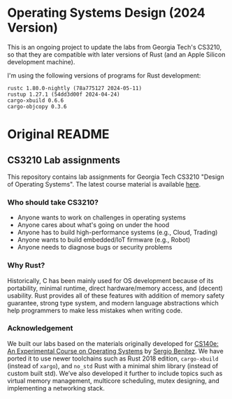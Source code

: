 # Operating Systems Design (2024 Version)

This is an ongoing project to update the labs from Georgia Tech's CS3210, so that they are compatible with later versions of Rust (and an Apple Silicon development machine).

I'm using the following versions of programs for Rust development:

```
rustc 1.80.0-nightly (78a775127 2024-05-11)
rustup 1.27.1 (54dd3d00f 2024-04-24)
cargo-xbuild 0.6.6
cargo-objcopy 0.3.6
```

# Original README

## CS3210 Lab assignments

This repository contains lab assignments for Georgia Tech CS3210 "Design of Operating Systems".
The latest course material is available [here](https://tc.gts3.org/cs3210/2020/spring/index.html).

### Who should take CS3210?

- Anyone wants to work on challenges in operating systems
- Anyone cares about what's going on under the hood
- Anyone has to build high-performance systems (e.g., Cloud, Trading)
- Anyone wants to build embedded/IoT firmware (e.g., Robot)
- Anyone needs to diagnose bugs or security problems

### Why Rust?

Historically, C has been mainly used for OS development because of its portability,
minimal runtime, direct hardware/memory access, and (decent) usability.
Rust provides all of these features with addition of memory safety guarantee,
strong type system, and modern language abstractions
which help programmers to make less mistakes when writing code.

### Acknowledgement

We built our labs based on the materials originally developed for
[CS140e: An Experimental Course on Operating Systems](https://cs140e.sergio.bz/)
by [Sergio Benitez](https://sergio.bz/).
We have ported it to use newer toolchains such as Rust 2018 edition,
`cargo-xbuild` (instead of `xargo`), and `no_std` Rust with a minimal shim library
(instead of custom built std).
We’ve also developed it further to include topics such as virtual memory management, multicore scheduling, mutex designing, and implementing a networking stack.
